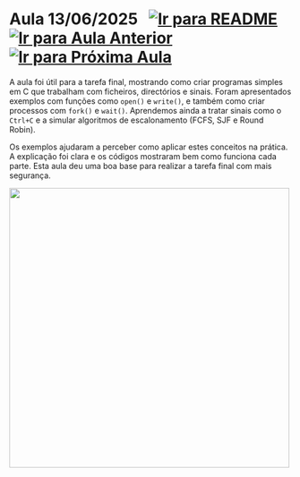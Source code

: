 # Aula 13/06/2025 &nbsp; [![Ir para README](https://img.shields.io/badge/Indice-Verde?style=for-the-badge)](../README.md#indice) &nbsp; [![Ir para Aula Anterior](https://img.shields.io/badge/Anterior-Aula%2012-007ACC?style=for-the-badge)](../aulas/04-06-2025.md) [![Ir para Próxima Aula](https://img.shields.io/badge/Próxima-Aula%2014-007ACC?style=for-the-badge)](../aulas/16-06-2025.md)



<p>
  A aula foi útil para a tarefa final, mostrando como criar programas simples em C que trabalham com ficheiros, directórios e sinais. Foram apresentados exemplos com funções como <code>open()</code> e <code>write()</code>, e também como criar processos com <code>fork()</code> e <code>wait()</code>. Aprendemos ainda a tratar sinais como o <code>Ctrl+C</code> e a simular algoritmos de escalonamento (FCFS, SJF e Round Robin).
</p>

<p>
  Os exemplos ajudaram a perceber como aplicar estes conceitos na prática. A explicação foi clara e os códigos mostraram bem como funciona cada parte. Esta aula deu uma boa base para realizar a tarefa final com mais segurança.
</p>



<img src="https://github.com/user-attachments/assets/71ad3cea-f2f4-4f95-b474-9d0317750dbd" width="500" />


